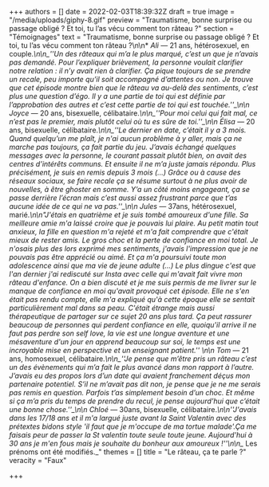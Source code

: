 +++
authors = []
date = 2022-02-03T18:39:32Z
draft = true
image = "/media/uploads/giphy-8.gif"
preview = "Traumatisme, bonne surprise ou passage obligé ? Et toi, tu l’as vécu comment ton râteau ?"
section = "Témoignages"
text = "Traumatisme, bonne surprise ou passage obligé ? Et toi, tu l’as vécu comment ton râteau ?\n\n* _Ali_ — 21 ans, hétérosexuel, en couple.*\n\n_''Un des râteaux qui m’a le plus marqué, c’est un que je n’avais pas demandé. Pour l’expliquer brièvement, la personne voulait clarifier notre relation : il n’y avait rien à clarifier. Ça pique toujours de se prendre un recale, peu importe qu’il soit accompagné d’attentes ou non. Je trouve que cet épisode montre bien que le râteau va au-delà des sentiments, c’est plus une question d’égo. Il y a une partie de toi qui est définie par l’approbation des autres et c’est cette partie de toi qui est touchée.''_\n\n* _Joyce_ — 20 ans, bisexuelle, célibataire.*\n\n_''Pour moi celui qui fait mal, ce n’est pas le premier, mais plutôt celui où tu es sûre de toi.''_\n\n* _Élisa_ — 20 ans, bisexuelle, célibataire.*\n\n_''Le dernier en date, c’était il y a 3 mois. Quand quelqu’un me plaît, je n'ai aucun problème à y aller, mais ça ne marche pas toujours, ça fait partie du jeu. J’avais échangé quelques messages avec la personne, le courant passait plutôt bien, on avait des centres d’intérêts communs. Et ensuite il ne m’a juste jamais répondu. Plus précisément, je suis en remis depuis 3 mois (…) Grâce ou à cause des réseaux sociaux, se faire recale ça se résume surtout à ne plus avoir de nouvelles, à être ghoster en somme. Y’a un côté moins engageant, ça se passe derrière l’écran mais c’est aussi assez frustrant parce que t’as aucune idée de ce qui ne va pas.''_\n\n* _Jules_ — 37ans, hétérosexuel, marié.*\n\n\"J'étais en quatrième et je suis tombé amoureux d'une fille. Sa meilleure amie m'a laissé croire que je pouvais lui plaire. Au petit matin tout anxieux, la fille en question m'a rejeté et m'a fait comprendre que c'était mieux de rester amis. Le gros choc et la perte de confiance en moi total. Je n'osais plus des lors exprimé mes sentiments, j'avais l'impression que je ne pouvais pas être apprécié ou aimé. Et ça m'a poursuivi toute mon adolescence ainsi que ma vie de jeune adulte (...) Le plus dingue c'est que l'an dernier j'ai rediscuté sur Insta avec celle qui m'avait fait vivre mon râteau d'enfance. On a bien discuté et je me suis permis de me livrer sur le manque de confiance en moi qu'avait provoqué cet épisode. Elle ne s'en était pas rendu compte, elle m'a expliqué qu'à cette époque elle se sentait particulièrement mal dans sa peau. C'était étrange mais aussi thérapeutique de partager sur ce sujet 20 ans plus tard. Ça peut rassurer beaucoup de personnes qui perdent confiance en elle, quoiqu'il arrive il ne faut pas perdre son self love, la vie est une longue aventure et une mésaventure d'un jour en apprend beaucoup sur soi, le temps est une incroyable mise en perspective et un enseignant patient.'' \n\n* _Tom_ — 21 ans, homosexuel, célibataire.*\n\n_''Je pense que m’être pris un râteau c’est un des évènements qui m’a fait le plus avancé dans mon rapport à l’autre. J’avais eu des propos lors d’un date qui avaient franchement déçus mon partenaire potentiel. S’il ne m’avait pas dit non, je pense que je ne me serais pas remis en question. Parfois t’as simplement besoin d’un choc. Et même si ça m’a pris du temps de prendre du recul, je pense aujourd’hui que c’était une bonne chose.''_\n\n* _Chloé_ — 30ans, bisexuelle, célibataire.*\n\n''J'avais dans les 17/18 ans et il m'a largué juste avant la Saint Valentin avec des prétextes bidons style 'il faut que je m'occupe de ma tortue malade'.Ça me faisais peur de passer la St valentin toute seule toute jeune. Aujourd'hui à 30 ans je m'en fous mais je souhaite du bonheur aux amoureux !''\n\n_* Les prénoms ont été modifiés._"
themes = []
title = "Le râteau, ça te parle ?"
veracity = "Faux"

+++
